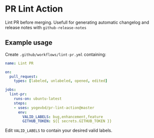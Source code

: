 # PR Lint Action

Lint PR before merging. Usefull for generating automatic changelog and release notes with `github-release-notes`

## Example usage
Create `.github/workflows/lint-pr.yml` containing:

```yml
name: Lint PR

on:
  pull_request:
    types: [labeled, unlabeled, opened, edited]

jobs:
  lint-pr:
    runs-on: ubuntu-latest
    steps:
    - uses: yogevbd/pr-lint-action@master
      env:
        VALID_LABELS: bug,enhancement,feature
        GITHUB_TOKEN: ${{ secrets.GITHUB_TOKEN }}
```

Edit `VALID_LABELS` to contain your desired valid labels.
